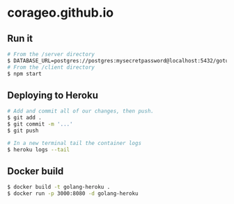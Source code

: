 # corageo.github.io

## Run it

```bash
# From the /server directory
$ DATABASE_URL=postgres://postgres:mysecretpassword@localhost:5432/gotutorial?sslmode=disable go run main.go
# From the /client directory
$ npm start
```

## Deploying to Heroku

```bash
# Add and commit all of our changes, then push.
$ git add . 
$ git commit -m '...'
$ git push

# In a new terminal tail the container logs
$ heroku logs --tail
```
## Docker build

```bash
$ docker build -t golang-heroku .
$ docker run -p 3000:8080 -d golang-heroku
```

